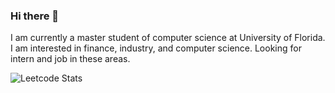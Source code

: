 ### Hi there 👋

I am currently a master student of computer science at University of Florida. 
I am interested in finance, industry, and computer science.
Looking for intern and job in these areas.

![Leetcode Stats](https://leetcard.jacoblin.cool/heng309?ext=heatmap)

<!--
**heng309/heng309** is a ✨ _special_ ✨ repository because its `README.md` (this file) appears on your GitHub profile.

Here are some ideas to get you started:

- 🔭 I’m currently working on ...
- 🌱 I’m currently learning ...
- 👯 I’m looking to collaborate on ...
- 🤔 I’m looking for help with ...
- 💬 Ask me about ...
- 📫 How to reach me: ...
- 😄 Pronouns: ...
- ⚡ Fun fact: ...
-->
